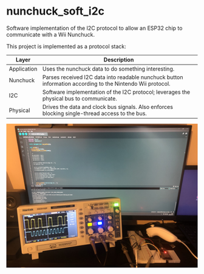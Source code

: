 # nunchuck_soft_i2c
Software implementation of the I2C protocol to allow an ESP32 chip to communicate with a Wii Nunchuck.

This project is implemented as a protocol stack:

| Layer | Description |
| -------- | ------- |
| Application | Uses the nunchuck data to do something interesting. |
| Nunchuck | Parses received I2C data into readable nunchuck button information according to the Nintendo Wii protocol. |
| I2C | Software implementation of the I2C protocol; leverages the physical bus to communicate. |
| Physical | Drives the data and clock bus signals. Also enforces blocking single-thread access to the bus. |

![Thumbnail](https://github.com/Manby/nunchuck_soft_i2c/blob/main/thumbnail.jpg?raw=true)
